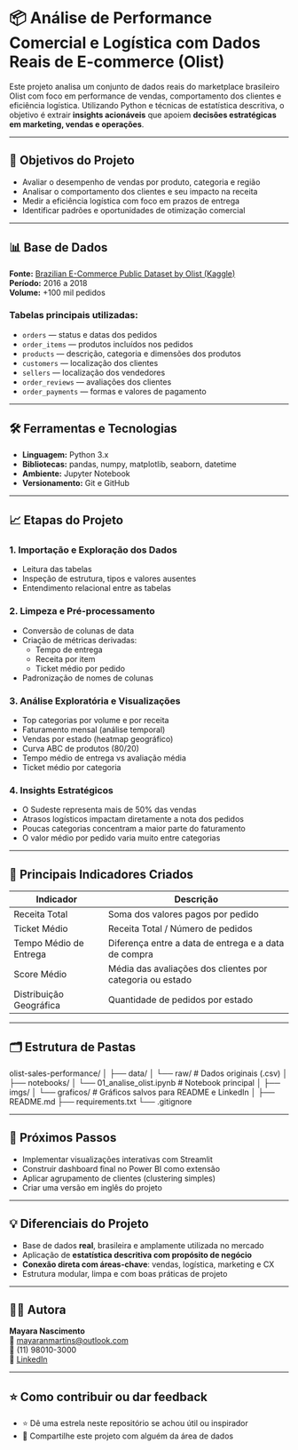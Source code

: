 # 📦 Análise de Performance Comercial e Logística com Dados Reais de E-commerce (Olist)

Este projeto analisa um conjunto de dados reais do marketplace brasileiro Olist com foco em performance de vendas, comportamento dos clientes e eficiência logística. Utilizando Python e técnicas de estatística descritiva, o objetivo é extrair **insights acionáveis** que apoiem **decisões estratégicas em marketing, vendas e operações**.

---

## 🎯 Objetivos do Projeto

- Avaliar o desempenho de vendas por produto, categoria e região
- Analisar o comportamento dos clientes e seu impacto na receita
- Medir a eficiência logística com foco em prazos de entrega
- Identificar padrões e oportunidades de otimização comercial

---

## 📊 Base de Dados

**Fonte:** [Brazilian E-Commerce Public Dataset by Olist (Kaggle)](https://www.kaggle.com/datasets/olistbr/brazilian-ecommerce)  
**Período:** 2016 a 2018  
**Volume:** +100 mil pedidos

### Tabelas principais utilizadas:
- `orders` — status e datas dos pedidos
- `order_items` — produtos incluídos nos pedidos
- `products` — descrição, categoria e dimensões dos produtos
- `customers` — localização dos clientes
- `sellers` — localização dos vendedores
- `order_reviews` — avaliações dos clientes
- `order_payments` — formas e valores de pagamento

---

## 🛠️ Ferramentas e Tecnologias

- **Linguagem:** Python 3.x
- **Bibliotecas:** pandas, numpy, matplotlib, seaborn, datetime
- **Ambiente:** Jupyter Notebook
- **Versionamento:** Git e GitHub

---

## 📈 Etapas do Projeto

### 1. Importação e Exploração dos Dados
- Leitura das tabelas
- Inspeção de estrutura, tipos e valores ausentes
- Entendimento relacional entre as tabelas

### 2. Limpeza e Pré-processamento
- Conversão de colunas de data
- Criação de métricas derivadas:
  - Tempo de entrega
  - Receita por item
  - Ticket médio por pedido
- Padronização de nomes de colunas

### 3. Análise Exploratória e Visualizações
- Top categorias por volume e por receita
- Faturamento mensal (análise temporal)
- Vendas por estado (heatmap geográfico)
- Curva ABC de produtos (80/20)
- Tempo médio de entrega vs avaliação média
- Ticket médio por categoria

### 4. Insights Estratégicos
- O Sudeste representa mais de 50% das vendas
- Atrasos logísticos impactam diretamente a nota dos pedidos
- Poucas categorias concentram a maior parte do faturamento
- O valor médio por pedido varia muito entre categorias

---

## 📌 Principais Indicadores Criados

| Indicador              | Descrição                                                                 |
|------------------------|---------------------------------------------------------------------------|
| Receita Total          | Soma dos valores pagos por pedido                                         |
| Ticket Médio           | Receita Total / Número de pedidos                                         |
| Tempo Médio de Entrega | Diferença entre a data de entrega e a data de compra                     |
| Score Médio            | Média das avaliações dos clientes por categoria ou estado                |
| Distribuição Geográfica| Quantidade de pedidos por estado                                          |

---

## 🗂️ Estrutura de Pastas

olist-sales-performance/ │ ├── data/ │ └── raw/ # Dados originais (.csv) │ ├── notebooks/ │ └── 01_analise_olist.ipynb # Notebook principal │ ├── imgs/ │ └── graficos/ # Gráficos salvos para README e LinkedIn │ ├── README.md ├── requirements.txt └── .gitignore


---

## 🚀 Próximos Passos

- Implementar visualizações interativas com Streamlit
- Construir dashboard final no Power BI como extensão
- Aplicar agrupamento de clientes (clustering simples)
- Criar uma versão em inglês do projeto

---

## 💡 Diferenciais do Projeto

- Base de dados **real**, brasileira e amplamente utilizada no mercado
- Aplicação de **estatística descritiva com propósito de negócio**
- **Conexão direta com áreas-chave**: vendas, logística, marketing e CX
- Estrutura modular, limpa e com boas práticas de projeto

---

## 👩‍💻 Autora

**Mayara Nascimento**  
📧 mayaranmartins@outlook.com  
📱 (11) 98010-3000  
🔗 [LinkedIn](https://www.linkedin.com/in/mayaranmartins)  

---

## ⭐️ Como contribuir ou dar feedback

- ⭐️ Dê uma estrela neste repositório se achou útil ou inspirador
- 🔄 Compartilhe este projeto com alguém da área de dados


